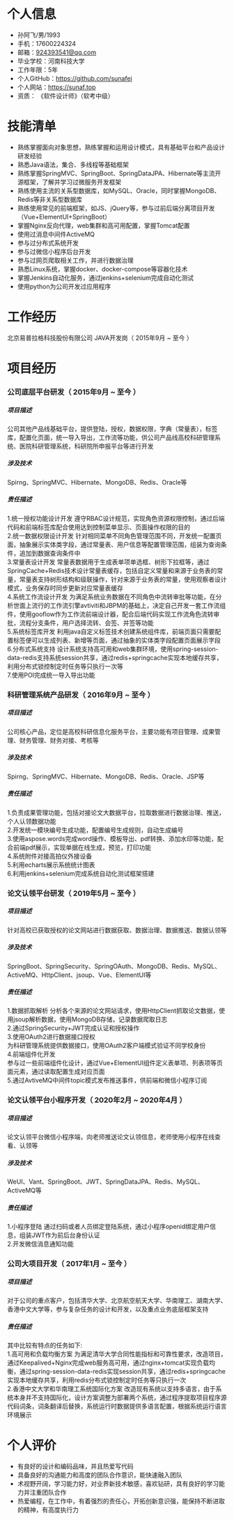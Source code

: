 
# 个人信息
 - 孙阿飞/男/1993
 - 手机：17600224324
 - 邮箱：924393541@qq.com
 - 毕业学校：河南科技大学 
 - 工作年限：5年
 - 个人GitHub：https://github.com/sunafei
 - 个人网站：https://sunaf.top
 - 资质： 《软件设计师》（软考中级）

# 技能清单
- 熟练掌握面向对象思想，熟练掌握和运用设计模式，具有基础平台和产品设计研发经验
- 熟悉Java语法，集合、多线程等基础框架
- 熟练掌握SpringMVC、SpringBoot、SpringDataJPA、Hibernate等主流开源框架，了解并学习过微服务开发框架
- 熟练使用主流的关系型数据库，如MySQL、Oracle，同时掌握MongoDB、Redis等非关系型数据库
- 熟练使用常见的前端框架，如JS、jQuery等，参与过前后端分离项目开发（Vue+ElementUI+SpringBoot）
- 掌握Nginx反向代理，web集群和高可用配置，掌握Tomcat配置
- 使用过消息中间件ActiveMQ
- 参与过分布式系统开发
- 参与过微信小程序后台开发
- 参与过网页爬取相关工作，并进行数据治理
- 熟悉Linux系统，掌握docker、docker-compose等容器化技术
- 掌握Jenkins自动化服务，通过jenkins+selenium完成自动化测试
- 使用python为公司开发过应用程序
      
# 工作经历
北京易普拉格科技股份有限公司 JAVA开发岗（ 2015年9月 ~ 至今 ）

# 项目经历
### 公司底层平台研发（ 2015年9月 ~ 至今 ）
##### 项目描述
公司其他产品线基础平台，提供登陆，授权，数据权限，字典（常量表），标签库，配置化页面，统一导入导出，工作流等功能，供公司产品线高校科研管理系统、医院科研管理系统，科研院所申报平台等进行开发
##### 涉及技术
Spirng、SpringMVC、Hibernate、MongoDB、Redis、Oracle等
##### 责任描述
1.统一授权功能设计开发
遵守RBAC设计规范，实现角色资源权限控制，通过后端代码和前端标签库配合使用达到控制菜单显示、页面操作权限的目的  
2.统一数据权限设计开发
针对相同菜单不同角色管理范围不同，开发统一配置页面，抽象展示实体类字段，通过常量表、用户信息等配置管理范围，组装为查询条件，追加到数据查询条件中  
3.常量表设计开发
常量表数据用于生成表单项单选框、树形下拉框等，通过SpringCache+Redis技术设计常量表缓存，包括自定义常量和来源于业务表的常量，常量表支持树形结构和级联操作，针对来源于业务表的常量，使用观察者设计模式，业务保存时同步更新对应常量表缓存  
4.系统工作流设计开发
为满足系统业务数据在不同角色中流转审批等功能，在分析世面上流行的工作流引擎avtiviti和JBPM的基础上，决定自己开发一套工作流组件，使用gooflow作为工作流前端设计器，配合后端代码实现工作流角色流转审批，流程分支条件，用户选择流转、会签、并签等功能      
5.系统标签库开发
利用java自定义标签技术创建系统组件库，前端页面只需要配置标签便可以生成列表、新增等页面，通过抽象的实体类字段配置页面展示字段  
6.分布式系统支持
设计系统支持高可用和web集群环境，使用spring-session-data-redis支持系统session共享，通过redis+springcache实现本地缓存共享，利用分布式锁控制定时任务等只执行一次等  
7.使用POI完成统一导入导出功能  

### 科研管理系统产品研发（ 2016年9月 ~ 至今 ）
##### 项目描述
公司核心产品，定位是高校科研信息化服务平台，主要功能有项目管理、成果管理、财务管理、财务对接、考核等
##### 涉及技术
Spirng、SpringMVC、Hibernate、MongoDB、Redis、Oracle、JSP等
##### 责任描述
1.负责成果管理功能，包括对接论文大数据平台，拉取数据进行数据治理、推送，个人认领数据功能  
2.开发统一模块编号生成功能，配置编号生成规则，自动生成编号   
3.使用aspose.words完成word操作、模板导出、pdf转换、添加水印等功能，配合前端pdf展示，实现单据在线生成，预览，打印功能  
4.系统附件对接高拍仪外接设备  
5.利用echarts展示系统统计图表  
6.利用jenkins+selenium完成系统自动化测试框架搭建

### 论文认领平台研发（ 2019年5月 ~ 至今 ）
##### 项目描述
针对高校已获取授权的论文网站进行数据获取、数据治理、数据推送、数据认领等
##### 涉及技术
SpringBoot、SpringSecurity、SpringOAuth、MongoDB、Redis、MySQL、ActiveMQ、HttpClient、jsoup、Vue、ElementUI等
##### 责任描述
1.数据抓取解析
分析各个来源的论文网站请求，使用HttpClient抓取论文数据，使用jsoup解析数据，使用MongoDB存储，记录数据爬取日志  
2.通过SpringSecurity+JWT完成认证和授权操作  
3.使用OAuth2进行数据接口授权  
为科研管理系统提供数据接口，使用OAuth2客户端模式验证不同学校身份  
4.前端组件化开发  
参与过一些前端组件化设计，通过Vue+ElementUI组件定义表单项、列表项等页面元素，通过读取配置生成对应页面  
5.通过AvtiveMQ中间件topic模式发布推送事件，供前端和微信小程序订阅 

### 论文认领平台小程序开发（ 2020年2月 ~ 2020年4月 ）
##### 项目描述
论文认领平台微信小程序端，向老师推送论文认领信息，老师使用小程序在线查看、认领等
##### 涉及技术
WeUI、Vant、SpringBoot、JWT、SpringDataJPA、Redis、MySQL、ActiveMQ等
##### 责任描述
1.小程序登陆
通过扫码或者人员绑定登陆系统，通过小程序openid绑定用户信息，组装JWT作为前后台身份认证  
2.开发微信消息通知功能

### 公司大项目开发（ 2017年1月 ~ 至今 ）
##### 项目描述
对于公司的重点客户，包括清华大学、北京航空航天大学、华南理工、湖南大学、香港中文大学等，参与复杂任务的设计和开发，以及重点业务底层框架支持
##### 责任描述
其中比较有特点的任务如下:  
1.高可用和负载均衡方案
为满足清华大学合同性能指标和可靠性要求，改造项目，通过Keepalived+Nginx完成web服务高可用，通过nginx+tomcat实现负载均衡，通过spring-session-data-redis实现session共享，通过redis+springcache实现本地缓存共享，利用redis分布式锁控制定时任务等只执行一次  
2.香港中文大学和华南理工系统国际化方案
改造现有系统以支持多语言，由于系统本身并不支持国际化，设计方案调整为部署两个系统，通过程序提取项目程序源代码词条，词条翻译后替换，系统运行时数据提供多语言配置，根据系统运行语言环境展示  

# 个人评价
- 有良好的设计和编码品味，并且热爱写代码
- 具备良好的沟通能力和高度的团队合作意识，能快速融入团队
- 术视野开阔，学习能力好，对业界新技术敏感，喜欢钻研，具有良好的学习能力并注重团队合作
- 热爱编程，在工作中，有着强烈的责任心，开拓创新意识强，能保持不断进取的精神，有高度执行力
      